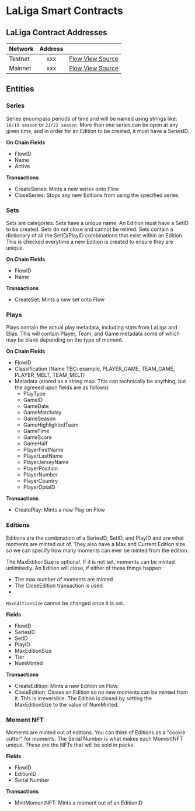 # LaLiga Smart Contracts

## LaLiga Contract Addresses
| Network   | Address     |              |
| ----------|:-----------:| -------------|
| Testnet   |  xxx   | [Flow View Source](https://flow-view-source.com/mainnet/account/0xxxx) |
| Mainnet   |  xxx   | [Flow View Source](https://flow-view-source.com/testnet/account/0xxxx) |

## Entities

### Series
Series encompass periods of time and will be named using strings like: `18/19 season` or `21/22 season`. 
More than one series can be open at any given time, and in order for an Edition to be created, it must have a SeriesID.

**On Chain Fields**
- FlowID
- Name
- Active

**Transactions**
- CreateSeries: Mints a new series onto Flow
- CloseSeries: Stops any new Editions from using the specified series
### Sets
Sets are categories. Sets have a unique name. An Edition must have a SetID to be created.
Sets do not close and cannot be retired. Sets contain a dictionary of all the SetID/PlayID combinations that exist within
an Edition. This is checked everytime a new Edition is created to ensure they are unique.

**On Chain Fields**
- FlowID
- Name

**Transactions**
- CreateSet: Mints a new set onto Flow
### Plays
Plays contain the actual play metadata, including stats from LaLiga and Elias. 
This will contain Player, Team, and Game metadata some of which may be blank depending on the type of moment.

**On Chain Fields**
- FlowID
- Classification (Name TBC: example, PLAYER_GAME, TEAM_GAME, PLAYER_MELT, TEAM_MELT)
- Metadata (stored as a string map. This can technically be anything, but the agreeed upon fields are as follows)
  - PlayType
  - GameID
  - GameDate
  - GameMatchday
  - GameSeason
  - GameHighlightedTeam
  - GameTime
  - GameScore
  - GameHalf
  - PlayerFirstName
  - PlayerLastName
  - PlayerJerseyName
  - PlayerPosition
  - PlayerNumber
  - PlayerCountry
  - PlayerOptaID

**Transactions**
- CreatePlay: Mints a new Play on Flow
### Editions
Editions are the combination of a SeriesID, SetID, and PlayID and are what moments are minted out of.
They also have a Max and Current Edition size so we can specify how many moments can ever be minted from 
the edition. 

The MaxEditionSize is optional. If it is not set, moments can be minted unlimitedly. An Edition will close, if either of these things happen:
- The max number of moments are minted
- The CloseEdition transaction is used
- 
`MaxEditionSize` cannot be changed once it is set.

**Fields**
- FlowID
- SeriesID
- SetID
- PlayID
- MaxEditionSize
- Tier
- NumMinted

**Transactions**
- CreateEdition: Mints a new Edition on Flow.
- CloseEdition: Closes an Edition so no new moments can be minted from it. This is irreversible. The Edition is closed by setting the MaxEditionSize to the value of NumMinted.

### Moment NFT
Moments are minted out of editions. You can think of Editions as a "cookie cutter" for moments. The Serial Number is what makes each MomentNFT unique. These are the NFTs that will be sold in packs. 

**Fields**
- FlowID
- EditionID
- Serial Number

**Transactions**
- MintMomentNFT: Mints a moment out of an EditionID
